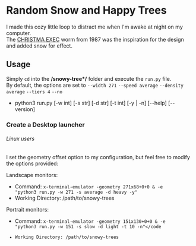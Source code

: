 # Random Snow and Happy Trees #

I made this cozy little loop to distract me when I'm awake at night on my computer.<br>
The [CHRISTMA EXEC](https://en.wikipedia.org/wiki/Christmas_Tree_EXEC) worm from 1987 was the inspiration for the design and added snow for effect.

## Usage ##
Simply <code>cd</code> into the __/snowy-tree*/__ folder and execute the <code>run.py</code> file.<br>
By default, the options are set to <code>--width 271</code> <code>--speed average</code> <code>--density average</code> <code>--tiers 4</code> <code>--no</code>

 - python3 run.py \[-w int] \[-s str] \[-d str] \[-t int] \[-y | -n] \[--help] \[--version]

### Create a Desktop launcher ###
###### Linux users ######
I set the geometry offset option to my configuration, but feel free to modify the options provided:

 Landscape monitors:
   - Command: <code>x-terminal-emulator -geometry 271x68+0+0 & -e "python3 run.py -w 271 -s average -d heavy -y"</code>
   - Working Directory: /path/to/snowy-trees
   
 Portrait monitors:
   - Command: <code>x-terminal-emulator -geometry 151x130+0+0 & -e "python3 run.py -w 151 -s slow -d light -t 10 -n"</code
   - Working Directory: /path/to/snowy-trees
